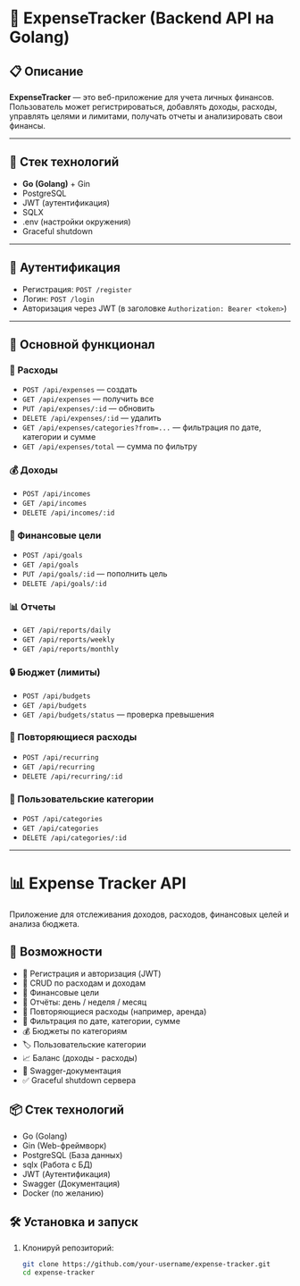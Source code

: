# 💸 ExpenseTracker (Backend API на Golang)

## 📋 Описание

**ExpenseTracker** — это веб-приложение для учета личных финансов. Пользователь может регистрироваться, добавлять доходы, расходы, управлять целями и лимитами, получать отчеты и анализировать свои финансы.

---

## 🚀 Стек технологий

- **Go (Golang)** + Gin
- PostgreSQL
- JWT (аутентификация)
- SQLX
- .env (настройки окружения)
- Graceful shutdown

---

## 🔐 Аутентификация

- Регистрация: `POST /register`
- Логин: `POST /login`
- Авторизация через JWT (в заголовке `Authorization: Bearer <token>`)

---

## 🧾 Основной функционал

### 📌 Расходы
- `POST /api/expenses` — создать
- `GET /api/expenses` — получить все
- `PUT /api/expenses/:id` — обновить
- `DELETE /api/expenses/:id` — удалить
- `GET /api/expenses/categories?from=...` — фильтрация по дате, категории и сумме
- `GET /api/expenses/total` — сумма по фильтру

### 💰 Доходы
- `POST /api/incomes`
- `GET /api/incomes`
- `DELETE /api/incomes/:id`

### 🎯 Финансовые цели
- `POST /api/goals`
- `GET /api/goals`
- `PUT /api/goals/:id` — пополнить цель
- `DELETE /api/goals/:id`

### 📊 Отчеты
- `GET /api/reports/daily`
- `GET /api/reports/weekly`
- `GET /api/reports/monthly`

### 🔒 Бюджет (лимиты)
- `POST /api/budgets`
- `GET /api/budgets`
- `GET /api/budgets/status` — проверка превышения

### 🔁 Повторяющиеся расходы
- `POST /api/recurring`
- `GET /api/recurring`
- `DELETE /api/recurring/:id`

### 🧩 Пользовательские категории
- `POST /api/categories`
- `GET /api/categories`
- `DELETE /api/categories/:id`

---

# 📊 Expense Tracker API

Приложение для отслеживания доходов, расходов, финансовых целей и анализа бюджета.

## 🚀 Возможности

- 🔐 Регистрация и авторизация (JWT)
- 💸 CRUD по расходам и доходам
- 🎯 Финансовые цели
- 🧾 Отчёты: день / неделя / месяц
- 📅 Повторяющиеся расходы (например, аренда)
- 📂 Фильтрация по дате, категории, сумме
- 💰 Бюджеты по категориям
- 🏷️ Пользовательские категории
- 📈 Баланс (доходы - расходы)
- 🔄 Swagger-документация
- ✅ Graceful shutdown сервера

## 📦 Стек технологий

- Go (Golang)
- Gin (Web-фреймворк)
- PostgreSQL (База данных)
- sqlx (Работа с БД)
- JWT (Аутентификация)
- Swagger (Документация)
- Docker (по желанию)

## 🛠 Установка и запуск

1. Клонируй репозиторий:
   ```bash
   git clone https://github.com/your-username/expense-tracker.git
   cd expense-tracker

